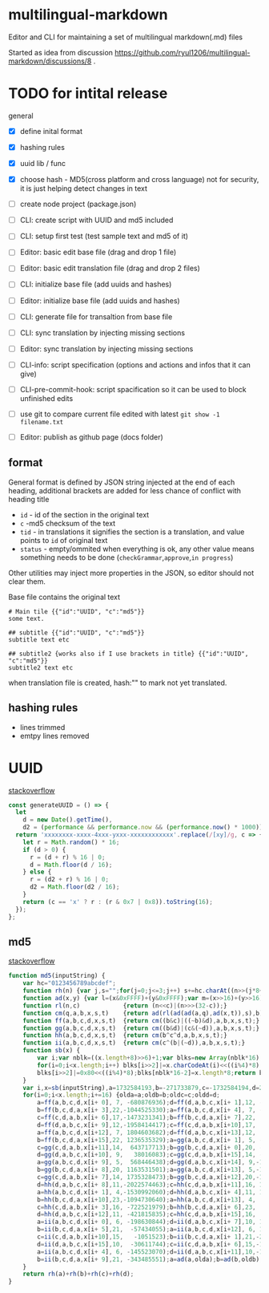 # multilingual-markdown
Editor and CLI for maintaining a set of multilingual markdown(.md) files

Started as idea from discussion https://github.com/ryul1206/multilingual-markdown/discussions/8 .


# TODO for intital release
general
 - [x] define inital format
 - [x] hashing rules 
 - [x] uuid lib / func
 - [x] choose hash - MD5(cross platform and cross language) not for security, it is just helping detect changes in text
 - [ ] create node project (package.json)
 - [ ] CLI: create script with UUID and md5 included
 - [ ] CLI: setup first test (test sample text and md5 of it)
 - [ ] Editor: basic edit base file (drag and drop 1 file)
 - [ ] Editor: basic edit translation file (drag and drop 2 files)
 - [ ] CLI: initialize base file (add uuids and hashes)
 - [ ] Editor: initialize base file (add uuids and hashes)
 - [ ] CLI: generate file for transaltion from base file
 - [ ] CLI: sync translation by injecting missing sections
 - [ ] Editor: sync translation by injecting missing sections
 - [ ] CLI-info: script specification (options and actions and infos that it can give)
 - [ ] CLI-pre-commit-hook: script spacification so it can be used to block unfinished edits
 - [ ] use git to compare current file edited with latest `git show -1 filename.txt`
 - [ ] Editor: publish as github page (docs folder)


## format
General format is defined by JSON string injected at the end of each heading, additional brackets are added for less chance of conflict with heading title
 - `id` - id of the section in the original text
 - `c` -md5 checksum of the text
 - `tid` - in translations it signifies the section is a translation, and value points to `id` of original text
 - `status` - empty/ommited when everything is ok, any other value means something needs to be done (`checkGrammar`,`approve`,`in progress`)

Other utilities may inject more properties in the JSON, so editor should not  clear them.

Base file contains the original text
```
# Main tile {{"id":"UUID", "c":"md5"}}
some text.

## subtitle {{"id":"UUID", "c":"md5"}}
subtitle text etc

## subtitle2 {works also if I use brackets in title} {{"id":"UUID", "c":"md5"}}
subtitle2 text etc
```

when translation file is created, hash:"" to mark not yet translated.


## hashing rules
 - lines trimmed
 - emtpy lines removed 

# UUID
[stackoverflow](https://stackoverflow.com/questions/105034/how-to-create-a-guid-uuid)

```js
const generateUUID = () => {
  let
    d = new Date().getTime(),
    d2 = (performance && performance.now && (performance.now() * 1000)) || 0;
  return 'xxxxxxxx-xxxx-4xxx-yxxx-xxxxxxxxxxxx'.replace(/[xy]/g, c => {
    let r = Math.random() * 16;
    if (d > 0) {
      r = (d + r) % 16 | 0;
      d = Math.floor(d / 16);
    } else {
      r = (d2 + r) % 16 | 0;
      d2 = Math.floor(d2 / 16);
    }
    return (c == 'x' ? r : (r & 0x7 | 0x8)).toString(16);
  });
};
```

## md5
[stackoverflow](https://stackoverflow.com/questions/1655769/fastest-md5-implementation-in-javascript)

```js
function md5(inputString) {
    var hc="0123456789abcdef";
    function rh(n) {var j,s="";for(j=0;j<=3;j++) s+=hc.charAt((n>>(j*8+4))&0x0F)+hc.charAt((n>>(j*8))&0x0F);return s;}
    function ad(x,y) {var l=(x&0xFFFF)+(y&0xFFFF);var m=(x>>16)+(y>>16)+(l>>16);return (m<<16)|(l&0xFFFF);}
    function rl(n,c)            {return (n<<c)|(n>>>(32-c));}
    function cm(q,a,b,x,s,t)    {return ad(rl(ad(ad(a,q),ad(x,t)),s),b);}
    function ff(a,b,c,d,x,s,t)  {return cm((b&c)|((~b)&d),a,b,x,s,t);}
    function gg(a,b,c,d,x,s,t)  {return cm((b&d)|(c&(~d)),a,b,x,s,t);}
    function hh(a,b,c,d,x,s,t)  {return cm(b^c^d,a,b,x,s,t);}
    function ii(a,b,c,d,x,s,t)  {return cm(c^(b|(~d)),a,b,x,s,t);}
    function sb(x) {
        var i;var nblk=((x.length+8)>>6)+1;var blks=new Array(nblk*16);for(i=0;i<nblk*16;i++) blks[i]=0;
        for(i=0;i<x.length;i++) blks[i>>2]|=x.charCodeAt(i)<<((i%4)*8);
        blks[i>>2]|=0x80<<((i%4)*8);blks[nblk*16-2]=x.length*8;return blks;
    }
    var i,x=sb(inputString),a=1732584193,b=-271733879,c=-1732584194,d=271733878,olda,oldb,oldc,oldd;
    for(i=0;i<x.length;i+=16) {olda=a;oldb=b;oldc=c;oldd=d;
        a=ff(a,b,c,d,x[i+ 0], 7, -680876936);d=ff(d,a,b,c,x[i+ 1],12, -389564586);c=ff(c,d,a,b,x[i+ 2],17,  606105819);
        b=ff(b,c,d,a,x[i+ 3],22,-1044525330);a=ff(a,b,c,d,x[i+ 4], 7, -176418897);d=ff(d,a,b,c,x[i+ 5],12, 1200080426);
        c=ff(c,d,a,b,x[i+ 6],17,-1473231341);b=ff(b,c,d,a,x[i+ 7],22,  -45705983);a=ff(a,b,c,d,x[i+ 8], 7, 1770035416);
        d=ff(d,a,b,c,x[i+ 9],12,-1958414417);c=ff(c,d,a,b,x[i+10],17,     -42063);b=ff(b,c,d,a,x[i+11],22,-1990404162);
        a=ff(a,b,c,d,x[i+12], 7, 1804603682);d=ff(d,a,b,c,x[i+13],12,  -40341101);c=ff(c,d,a,b,x[i+14],17,-1502002290);
        b=ff(b,c,d,a,x[i+15],22, 1236535329);a=gg(a,b,c,d,x[i+ 1], 5, -165796510);d=gg(d,a,b,c,x[i+ 6], 9,-1069501632);
        c=gg(c,d,a,b,x[i+11],14,  643717713);b=gg(b,c,d,a,x[i+ 0],20, -373897302);a=gg(a,b,c,d,x[i+ 5], 5, -701558691);
        d=gg(d,a,b,c,x[i+10], 9,   38016083);c=gg(c,d,a,b,x[i+15],14, -660478335);b=gg(b,c,d,a,x[i+ 4],20, -405537848);
        a=gg(a,b,c,d,x[i+ 9], 5,  568446438);d=gg(d,a,b,c,x[i+14], 9,-1019803690);c=gg(c,d,a,b,x[i+ 3],14, -187363961);
        b=gg(b,c,d,a,x[i+ 8],20, 1163531501);a=gg(a,b,c,d,x[i+13], 5,-1444681467);d=gg(d,a,b,c,x[i+ 2], 9,  -51403784);
        c=gg(c,d,a,b,x[i+ 7],14, 1735328473);b=gg(b,c,d,a,x[i+12],20,-1926607734);a=hh(a,b,c,d,x[i+ 5], 4,    -378558);
        d=hh(d,a,b,c,x[i+ 8],11,-2022574463);c=hh(c,d,a,b,x[i+11],16, 1839030562);b=hh(b,c,d,a,x[i+14],23,  -35309556);
        a=hh(a,b,c,d,x[i+ 1], 4,-1530992060);d=hh(d,a,b,c,x[i+ 4],11, 1272893353);c=hh(c,d,a,b,x[i+ 7],16, -155497632);
        b=hh(b,c,d,a,x[i+10],23,-1094730640);a=hh(a,b,c,d,x[i+13], 4,  681279174);d=hh(d,a,b,c,x[i+ 0],11, -358537222);
        c=hh(c,d,a,b,x[i+ 3],16, -722521979);b=hh(b,c,d,a,x[i+ 6],23,   76029189);a=hh(a,b,c,d,x[i+ 9], 4, -640364487);
        d=hh(d,a,b,c,x[i+12],11, -421815835);c=hh(c,d,a,b,x[i+15],16,  530742520);b=hh(b,c,d,a,x[i+ 2],23, -995338651);
        a=ii(a,b,c,d,x[i+ 0], 6, -198630844);d=ii(d,a,b,c,x[i+ 7],10, 1126891415);c=ii(c,d,a,b,x[i+14],15,-1416354905);
        b=ii(b,c,d,a,x[i+ 5],21,  -57434055);a=ii(a,b,c,d,x[i+12], 6, 1700485571);d=ii(d,a,b,c,x[i+ 3],10,-1894986606);
        c=ii(c,d,a,b,x[i+10],15,   -1051523);b=ii(b,c,d,a,x[i+ 1],21,-2054922799);a=ii(a,b,c,d,x[i+ 8], 6, 1873313359);
        d=ii(d,a,b,c,x[i+15],10,  -30611744);c=ii(c,d,a,b,x[i+ 6],15,-1560198380);b=ii(b,c,d,a,x[i+13],21, 1309151649);
        a=ii(a,b,c,d,x[i+ 4], 6, -145523070);d=ii(d,a,b,c,x[i+11],10,-1120210379);c=ii(c,d,a,b,x[i+ 2],15,  718787259);
        b=ii(b,c,d,a,x[i+ 9],21, -343485551);a=ad(a,olda);b=ad(b,oldb);c=ad(c,oldc);d=ad(d,oldd);
    }
    return rh(a)+rh(b)+rh(c)+rh(d);
}
```


